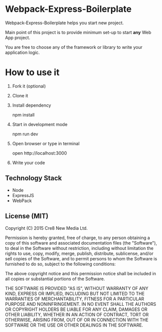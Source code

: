 # Webpack-Express-Boilerplate

Webpack-Express-Boilerplate helps you start new project.

Main point of this project is to provide minimum set-up to start **any** Web App project.

You are free to choose any of the framework or library to write your application logic.

# How to use it

1. Fork it (optional)
2. Clone it
3. Install dependency

    npm install

4. Start in development mode

    npm run dev

5. Open browser or type in terminal

    open http://localhost:3000

6. Write your code


## Technology Stack

- Node
- ExpressJS
- WebPack

## License (MIT)

Copyright (C) 2015 Cre8 New Media Ltd.

Permission is hereby granted, free of charge, to any person obtaining a copy
of this software and associated documentation files (the "Software"), to deal
in the Software without restriction, including without limitation the rights
to use, copy, modify, merge, publish, distribute, sublicense, and/or sell
copies of the Software, and to permit persons to whom the Software is
furnished to do so, subject to the following conditions:

The above copyright notice and this permission notice shall be included in
all copies or substantial portions of the Software.

THE SOFTWARE IS PROVIDED "AS IS", WITHOUT WARRANTY OF ANY KIND, EXPRESS OR
IMPLIED, INCLUDING BUT NOT LIMITED TO THE WARRANTIES OF MERCHANTABILITY,
FITNESS FOR A PARTICULAR PURPOSE AND NONINFRINGEMENT. IN NO EVENT SHALL THE
AUTHORS OR COPYRIGHT HOLDERS BE LIABLE FOR ANY CLAIM, DAMAGES OR OTHER
LIABILITY, WHETHER IN AN ACTION OF CONTRACT, TORT OR OTHERWISE, ARISING FROM,
OUT OF OR IN CONNECTION WITH THE SOFTWARE OR THE USE OR OTHER DEALINGS IN
THE SOFTWARE.